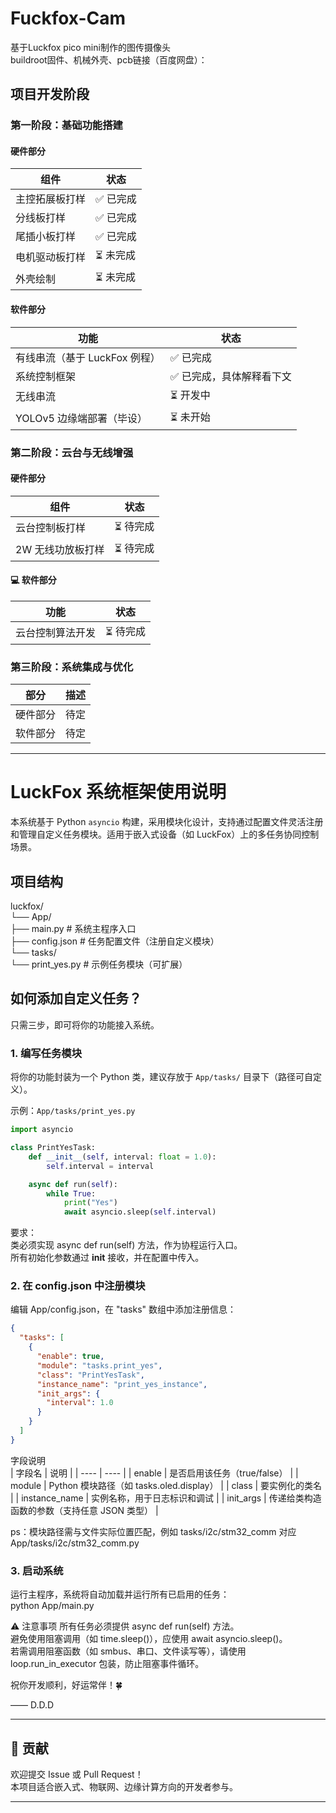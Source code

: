 # Fuckfox-Cam

基于Luckfox pico mini制作的图传摄像头  
buildroot固件、机械外壳、pcb链接（百度网盘）：  


##  项目开发阶段

###  第一阶段：基础功能搭建

####  硬件部分

| 组件 | 状态 |
| ---- | ---- |
| 主控拓展板打样 | ✅ 已完成 |
| 分线板打样 | ✅ 已完成 |
| 尾插小板打样 | ✅ 已完成 |
| 电机驱动板打样 | ⏳ 未完成 |
| 外壳绘制 | ⏳ 未完成 |

####  软件部分

| 功能 | 状态 |
| ---- | ---- |
| 有线串流（基于 LuckFox 例程） | ✅ 已完成 |
| 系统控制框架 | ✅ 已完成，具体解释看下文 |
| 无线串流 | ⏳ 开发中 |
| YOLOv5 边缘端部署（毕设） | ⏳ 未开始 |

###  第二阶段：云台与无线增强

####  硬件部分

| 组件 | 状态 |
| ---- | ---- |
| 云台控制板打样 | ⏳ 待完成 |
| 2W 无线功放板打样 | ⏳ 待完成 |

#### 💻 软件部分

| 功能 | 状态 |
| ---- | ---- |
| 云台控制算法开发 | ⏳ 待完成 |

###  第三阶段：系统集成与优化

| 部分 | 描述 |
| ---- | ---- |
| 硬件部分 | 待定 |
| 软件部分 | 待定 |

---

#  LuckFox 系统框架使用说明

本系统基于 Python `asyncio` 构建，采用模块化设计，支持通过配置文件灵活注册和管理自定义任务模块。适用于嵌入式设备（如 LuckFox）上的多任务协同控制场景。

##  项目结构
luckfox/  
└── App/  
├── main.py               # 系统主程序入口  
├── config.json           # 任务配置文件（注册自定义模块）  
└── tasks/  
└── print_yes.py          # 示例任务模块（可扩展）  

##  如何添加自定义任务？

只需三步，即可将你的功能接入系统。

### 1. 编写任务模块

将你的功能封装为一个 Python 类，建议存放于 `App/tasks/` 目录下（路径可自定义）。  

示例：`App/tasks/print_yes.py`
```python
import asyncio

class PrintYesTask:
    def __init__(self, interval: float = 1.0):
        self.interval = interval

    async def run(self):
        while True:
            print("Yes")
            await asyncio.sleep(self.interval)
```

要求：  
  类必须实现 async def run(self) 方法，作为协程运行入口。  
  所有初始化参数通过 __init__ 接收，并在配置中传入。  

### 2. 在 config.json 中注册模块  
编辑 App/config.json，在 "tasks" 数组中添加注册信息：  

```json
{
  "tasks": [
    {
      "enable": true,
      "module": "tasks.print_yes",
      "class": "PrintYesTask",
      "instance_name": "print_yes_instance",
      "init_args": {
        "interval": 1.0
      }
    }
  ]
}
```

字段说明  
| 字段名 | 说明 |
| ---- | ---- |
| enable | 是否启用该任务（true/false） |
| module | Python 模块路径（如 tasks.oled.display） | 
| class | 要实例化的类名 | 
| instance_name | 实例名称，用于日志标识和调试 | 
| init_args | 传递给类构造函数的参数（支持任意 JSON 类型） | 

ps：模块路径需与文件实际位置匹配，例如 tasks/i2c/stm32_comm 对应 App/tasks/i2c/stm32_comm.py  

### 3. 启动系统  
运行主程序，系统将自动加载并运行所有已启用的任务：  
python App/main.py  

⚠️ 注意事项
  所有任务必须提供 async def run(self) 方法。  
  避免使用阻塞调用（如 time.sleep()），应使用 await asyncio.sleep()。  
  若需调用阻塞函数（如 smbus、串口、文件读写等），请使用 loop.run_in_executor 包装，防止阻塞事件循环。  

祝你开发顺利，好运常伴！🍀

—— D.D.D  

---

## 🤝 贡献

欢迎提交 Issue 或 Pull Request！  
本项目适合嵌入式、物联网、边缘计算方向的开发者参与。  

---
